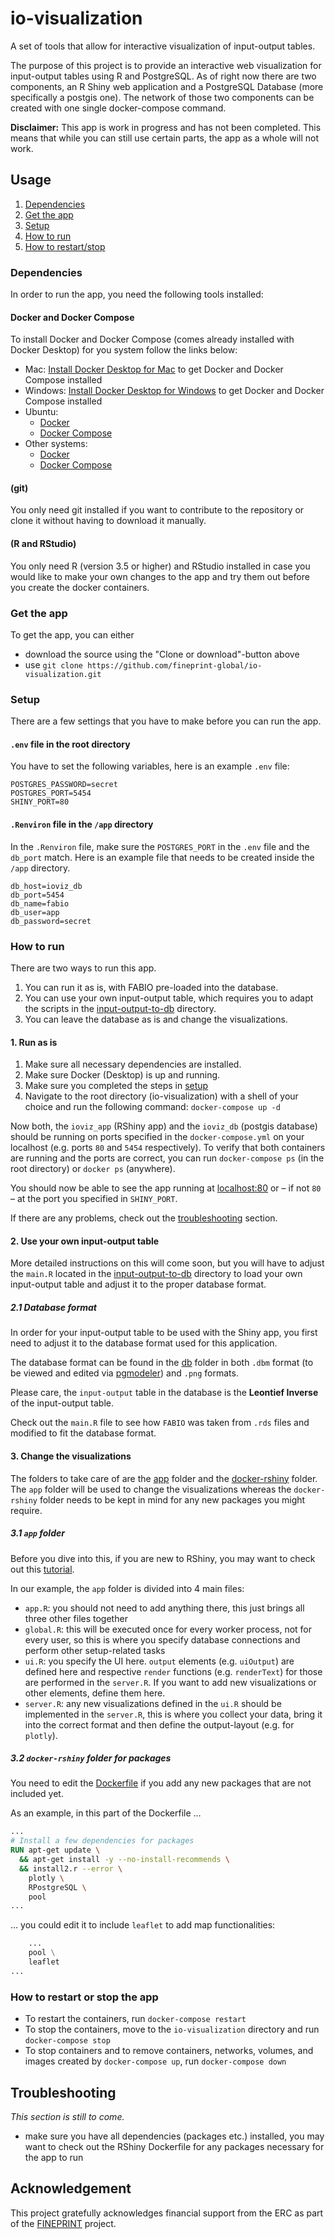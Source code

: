 # io-visualization
A set of tools that allow for interactive visualization of input-output tables.

The purpose of this project is to provide an interactive web visualization for input-output tables using R and PostgreSQL. As of right now there are two components, an R Shiny web application and a PostgreSQL Database (more specifically a postgis one). The network of those two components can be created with one single docker-compose command.

**Disclaimer:** This app is work in progress and has not been completed. This means that while you can still use certain parts, the app as a whole will not work.

## Usage
1. [Dependencies](#dependencies)
2. [Get the app](#get-the-app)
3. [Setup](#setup)
4. [How to run](#how-to-run)
5. [How to restart/stop](#how-to-restart-or-stop-the-app)

### Dependencies
In order to run the app, you need the following tools installed:

#### Docker and Docker Compose
To install Docker and Docker Compose (comes already installed with Docker Desktop) for you system follow the links below:

- Mac: [Install Docker Desktop for Mac](https://docs.docker.com/docker-for-mac/install/) to get Docker and Docker Compose installed
- Windows: [Install Docker Desktop for Windows](https://docs.docker.com/docker-for-windows/install/) to get Docker and Docker Compose installed
- Ubuntu:
    - [Docker](https://docs.docker.com/install/linux/docker-ce/ubuntu/)
    - [Docker Compose](https://docs.docker.com/compose/install/)
- Other systems:
    - [Docker](https://docs.docker.com/install/)
    - [Docker Compose](https://docs.docker.com/compose/install/)

#### (git)
You only need git installed if you want to contribute to the repository or clone it without having to download it manually.

#### (R and RStudio)
You only need R (version 3.5 or higher) and RStudio installed in case you would like to make your own changes to the app and try them out before you create the docker containers.

### Get the app
To get the app, you can either

- download the source using the "Clone or download"-button above
- use `git clone https://github.com/fineprint-global/io-visualization.git`

### Setup
There are a few settings that you have to make before you can run the app.

#### `.env` file in the root directory
You have to set the following variables, here is an example `.env` file:

```
POSTGRES_PASSWORD=secret
POSTGRES_PORT=5454
SHINY_PORT=80
```

#### `.Renviron` file in the `/app` directory
In the `.Renviron` file, make sure the `POSTGRES_PORT` in the `.env` file and the `db_port` match. Here is an example file that needs to be created inside the `/app` directory.

```
db_host=ioviz_db
db_port=5454
db_name=fabio
db_user=app
db_password=secret
```

### How to run
There are two ways to run this app.

1. You can run it as is, with FABIO pre-loaded into the database.
2. You can use your own input-output table, which requires you to adapt the scripts in the [input-output-to-db](https://github.com/fineprint-global/io-visualization/tree/master/db/input-output-to-db) directory.
3. You can leave the database as is and change the visualizations.

#### 1. Run as is

1. Make sure all necessary dependencies are installed.
2. Make sure Docker (Desktop) is up and running.
3. Make sure you completed the steps in [setup](#setup)
4. Navigate to the root directory (io-visualization) with a shell of your choice and run the following command:
`docker-compose up -d`

Now both, the `ioviz_app` (RShiny app) and the `ioviz_db` (postgis database) should be running on ports specified in the `docker-compose.yml` on your localhost (e.g. ports `80` and `5454` respectively). To verify that both containers are running and the ports are correct, you can run `docker-compose ps` (in the root directory) or `docker ps` (anywhere).

You should now be able to see the app running at [localhost:80](localhost:80) or – if not `80` – at the port you specified in `SHINY_PORT`.

If there are any problems, check out the [troubleshooting](#troubleshooting) section.

#### 2. Use your own input-output table
More detailed instructions on this will come soon, but you will have to adjust the `main.R` located in the [input-output-to-db](https://github.com/fineprint-global/io-visualization/tree/master/db/input-output-to-db/) directory to load your own input-output table and adjust it to the proper database format.

##### 2.1 Database format
In order for your input-output table to be used with the Shiny app, you first need to adjust it to the database format used for this application.

The database format can be found in the [db](https://github.com/fineprint-global/io-visualization/tree/master/db/) folder in both `.dbm` format (to be viewed and edited via [pgmodeler](https://pgmodeler.io/)) and `.png` formats.

Please care, the `input-output` table in the database is the **Leontief Inverse** of the input-output table.

Check out the `main.R` file to see how `FABIO` was taken from `.rds` files and modified to fit the database format.

#### 3. Change the visualizations
The folders to take care of are the [app](https://github.com/fineprint-global/io-visualization/tree/master/app/) folder and the [docker-rshiny](https://github.com/fineprint-global/io-visualization/tree/master/docker-rshiny/) folder. The `app` folder will be used to change the visualizations whereas the `docker-rshiny` folder needs to be kept in mind for any new packages you might require.

##### 3.1 `app` folder
Before you dive into this, if you are new to RShiny, you may want to check out this [tutorial](https://shiny.rstudio.com/tutorial/).

In our example, the `app` folder is divided into 4 main files:

- `app.R`: you should not need to add anything there, this just brings all three other files together
- `global.R`: this will be executed once for every worker process, not for every user, so this is where you specify database connections and perform other setup-related tasks
- `ui.R`: you specify the UI here. `output` elements (e.g. `uiOutput`) are defined here and respective `render` functions (e.g. `renderText`) for those are performed in the `server.R`. If you want to add new visualizations or other elements, define them here.
- `server.R`: any new visualizations defined in the `ui.R` should be implemented in the `server.R`, this is where you collect your data, bring it into the correct format and then define the output-layout (e.g. for `plotly`).

##### 3.2 `docker-rshiny` folder for packages
You need to edit the [Dockerfile](https://github.com/fineprint-global/io-visualization/tree/master/docker-rshiny/Dockerfile) if you add any new packages that are not included yet.

As an example, in this part of the Dockerfile …
```Dockerfile
...
# Install a few dependencies for packages
RUN apt-get update \
  && apt-get install -y --no-install-recommends \
  && install2.r --error \
    plotly \
    RPostgreSQL \
    pool
...
```
… you could edit it to include `leaflet` to add map functionalities:
```Dockerfile
    ...
    pool \
    leaflet
...
```

### How to restart or stop the app
- To restart the containers, run `docker-compose restart`
- To stop the containers, move to the `io-visualization` directory and run `docker-compose stop`
- To stop containers and to remove containers, networks, volumes, and images created by `docker-compose up`, run `docker-compose down`

## Troubleshooting
*This section is still to come.*

- make sure you have all dependencies (packages etc.) installed, you may want to check out the RShiny Dockerfile for any packages necessary for the app to run

## Acknowledgement
This project gratefully acknowledges financial support from the ERC as part of the [FINEPRINT](https://www.fineprint.global/) project.
